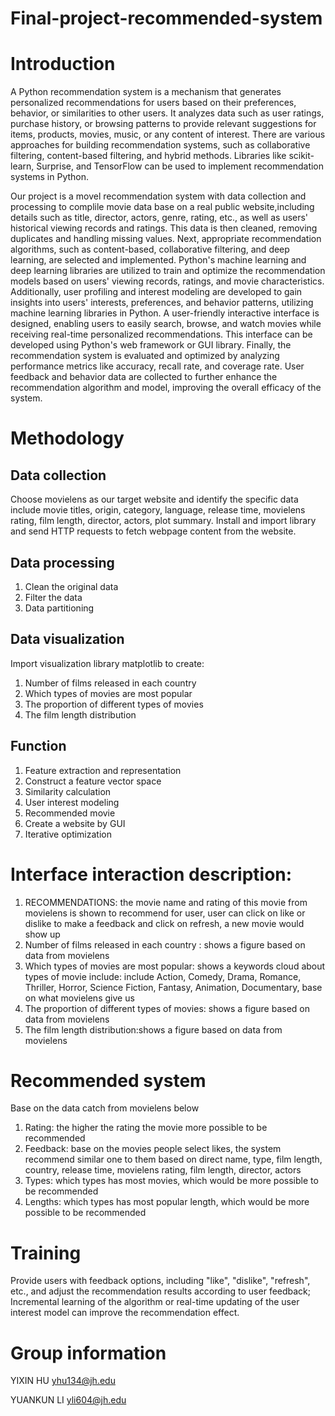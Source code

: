 # Final-project-recommended-system
# Introduction 
A Python recommendation system is a mechanism that generates personalized recommendations for users based on their preferences, behavior, or similarities to other users. It analyzes data such as user ratings, purchase history, or browsing patterns to provide relevant suggestions for items, products, movies, music, or any content of interest. There are various approaches for building recommendation systems, such as collaborative filtering, content-based filtering, and hybrid methods. Libraries like scikit-learn, Surprise, and TensorFlow can be used to implement recommendation systems in Python.

Our project is a movel recommendation system with data collection and processing to complile movie data base on a real public website,including details such as title, director, actors, genre, rating, etc., as well as users' historical viewing records and ratings. This data is then cleaned, removing duplicates and handling missing values. Next, appropriate recommendation algorithms, such as content-based, collaborative filtering, and deep learning, are selected and implemented. Python's machine learning and deep learning libraries are utilized to train and optimize the recommendation models based on users' viewing records, ratings, and movie characteristics. Additionally, user profiling and interest modeling are developed to gain insights into users' interests, preferences, and behavior patterns, utilizing machine learning libraries in Python. A user-friendly interactive interface is designed, enabling users to easily search, browse, and watch movies while receiving real-time personalized recommendations. This interface can be developed using Python's web framework or GUI library. Finally, the recommendation system is evaluated and optimized by analyzing performance metrics like accuracy, recall rate, and coverage rate. User feedback and behavior data are collected to further enhance the recommendation algorithm and model, improving the overall efficacy of the system. 

# Methodology
## Data collection
Choose movielens as our target website and identify the specific data include movie titles, origin, category, language, release time, movielens rating, film length, director, actors, plot summary. Install and import library and send HTTP requests to fetch webpage content from the website. 

## Data processing
1. Clean the original data
2. Filter the data
3. Data partitioning

## Data visualization
Import visualization library matplotlib to create:
1. Number of films released in each country
2. Which types of movies are most popular
3. The proportion of different types of movies
4. The film length distribution

## Function
1. Feature extraction and representation
2. Construct a feature vector space
3. Similarity calculation
4. User interest modeling
5. Recommended movie
6. Create a website by GUI
7. Iterative optimization

# Interface interaction description: 
1. RECOMMENDATIONS: the movie name and rating of this movie from movielens is shown to recommend for user, user can click on like or dislike to make a feedback and click on refresh, a new movie would show up
2. Number of films released in each country : shows a figure based on data from movielens
3. Which types of movies are most popular: shows a keywords cloud about types of movie include: include Action, Comedy, Drama, Romance, Thriller, Horror, Science Fiction, Fantasy, Animation, Documentary, base on what movielens give us
4. The proportion of different types of movies: shows a figure based on data from movielens
5. The film length distribution:shows a figure based on data from movielens

# Recommended system
Base on the data catch from movielens below
1. Rating: the higher the rating the movie more possible to be recommended
2. Feedback: base on the movies people select likes, the system recommend similar one to them based on direct name, type, film length, country, release time, movielens rating, film length, director, actors
3. Types: which types has most movies, which would be more possible to be recommended
4. Lengths: which types has most popular length, which would be more possible to be recommended

# Training
Provide users with feedback options, including "like", "dislike", "refresh", etc., and adjust the recommendation results according to user feedback; Incremental learning of the algorithm or real-time updating of the user interest model can improve the recommendation effect.

# Group information
YIXIN HU
yhu134@jh.edu

YUANKUN LI
yli604@jh.edu

